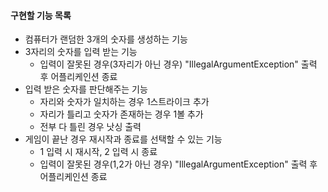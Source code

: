 #### 구현할 기능 목록
- 컴퓨터가 랜덤한 3개의 숫자를 생성하는 기능
- 3자리의 숫자를 입력 받는 기능
  - 입력이 잘못된 경우(3자리가 아닌 경우) "IllegalArgumentException" 출력 후 어플리케인션 종료
- 입력 받은 숫자를 판단해주는 기능
  - 자리와 숫자가 일치하는 경우 1스트라이크 추가
  - 자리가 틀리고 숫자가 존재하는 경우 1볼 추가
  - 전부 다 틀린 경우 낫싱 출력
- 게임이 끝난 경우 재시작과 종료를 선택할 수 있는 기능
  - 1 입력 시 재시작, 2 입력 시 종료
  - 입력이 잘못된 경우(1,2가 아닌 경우) "IllegalArgumentException" 출력 후 어플리케인션 종료